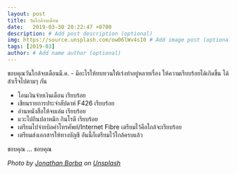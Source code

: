 ```yaml
---
layout: post
title: วันใกล้จบเดือน
date:   2019-03-30 20:22:47 +0700
description: # Add post description (optional)
img: https://source.unsplash.com/ow06lWv4sI0 # Add image post (optional)
tags: [2019-03]
author: # Add name author (optional)
---
```

ขอบคุณวันใกล้จบเดือนมี.ค. - มีอะไรให้ทบทวนให้เร่งทำอยู่หลายเรื่อง ให้ความเรียบร้อยได้เกิดขึ้น ได้สำเร็จไปตามๆ กัน
- โอนเงินจ่ายเงินเดือน เรียบร้อย
- เขียนรายการประจำสัปดาห์ F426 เรียบร้อย
- อ่านหนังสือให้จบเล่ม เรียบร้อย
- แวะไปกินปลาหมึก กินโรตี เรียบร้อย
- เตรียมไปจ่ายบิลค่าโทรศัพท์/Internet Fibre เตรียมไว้คือใกล้จะเรียบร้อย
- เตรียมส่งเอกสารให้ทางบัญชี อันนี้ก็เตรียมไว้ใกล้ครบแล้ว

ขอบคุณ ... ขอบคุณ

*Photo by [Jonathan Borba](https://unsplash.com/@jonathanborba) on [Unsplash](https://unsplash.com)*
